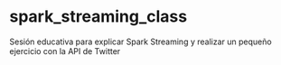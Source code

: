 # spark_streaming_class
Sesión educativa para explicar Spark Streaming y realizar un pequeño ejercicio con la API de Twitter
